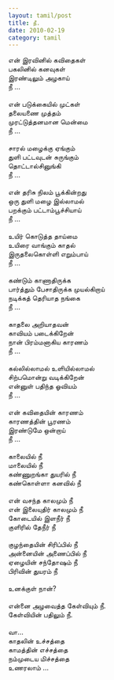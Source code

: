```yaml
---
layout: tamil/post
title: நீ.
date: 2010-02-19
category: tamil
---
```


என் இரவினில் கவிதைகள்<br />
பகலினில் கனவுகள்<br />
இரண்டிலும் அழகாய்<br />
நீ ...<br />
<br />
என் படுக்கையில் முட்கள்<br />
தலையணை முத்தம்<br />
முரட்டுத்தனமான மென்மை<br />
நீ ...<br />
<br />
சாரல் மழைக்கு ஏங்கும்<br />
துளி பட்டவுடன் சுருங்கும்<br />
தொட்டால்சினுங்கி<br />
நீ ...<br />
<br />
என் தரிசு நிலம் பூக்கின்றது<br />
ஒரு துளி மழை இல்லாமல்<br />
பறக்கும் பட்டாம்பூச்சியாய்<br />
நீ ...<br />
<br />
உயிர் கொடுத்த தாய்மை<br />
உயிரை வாங்கும் காதல்<br />
இருதலைகொள்ளி எறும்பாய்<br />
நீ ...<br />
<br />
கண்டும் காணாதிருக்க<br />
பார்த்தும் பேசாதிருக்க முயல்கிறாய்<br />
நடிக்கத் தெரியாத நங்கை<br />
நீ ...<br />
<br />
காதலை அறியாதவன்<br />
காவியம் படைக்கிறேன்<br />
நான் பிரம்மனாகிய காரணம்<br />
நீ ...<br />
<br />
கல்லில்லாமல் உளியில்லாமல்<br />
சிற்பமொன்று வடிக்கிறேன்<br />
என்னுள் பதிந்த ஓவியம்<br />
நீ ...<br />
<br />
என் கவிதையின் காரணம்<br />
காரணத்தின் பூரணம்<br />
இரண்டுமே ஒன்றாய்<br />
நீ ...<br />
<br />
காலையில் நீ <br />
மாலையில் நீ<br />
கண்ணுறங்கா துயரில் நீ<br />
கண்கொள்ளா  கனவில் நீ<br />
<br />
என் வசந்த காலமும் நீ<br />
என் இலையுதிர் காலமும் நீ<br />
கோடையில் இளநீர் நீ<br />
குளிரில் தேநீர் நீ <br />
<br />
குழந்தையின் சிரிப்பில் நீ<br />
அன்னையின் அணைப்பில் நீ<br />
ஏழையின் சந்தோஷம் நீ<br />
பிரிவின் துயரம் நீ<br />
<br />
உனக்குள் நான்?<br />
<br />
என்னை அழவைத்த கேள்வியும் நீ.<br />
கேள்வியின் பதிலும் நீ.<br />
<br />
வா...<br />
காதலின் உச்சத்தை<br />
காமத்தின் எச்சத்தை<br />
நம்முடைய மிச்சத்தை<br />
உணரலாம் ...<br />
<br />
